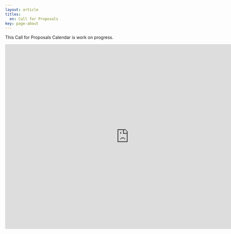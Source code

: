 ```yaml
---
layout: article
titles:
  en: Call for Proposals
key: page-about
---
```



This Call for Proposals Calendar is work on progress.

<iframe src="https://calendar.google.com/calendar/b/1/embed?title=Speakninja%20Conference%20Calendar&amp;height=600&amp;wkst=2&amp;hl=en&amp;bgcolor=%23ffffff&amp;src=sq4ollgvlmfvgvt7i68uudbk1g%40group.calendar.google.com&amp;color=%2323164E&amp;ctz=Asia%2FJakarta" style="border-width:0" width="800" height="600" frameborder="0" scrolling="no"></iframe>
